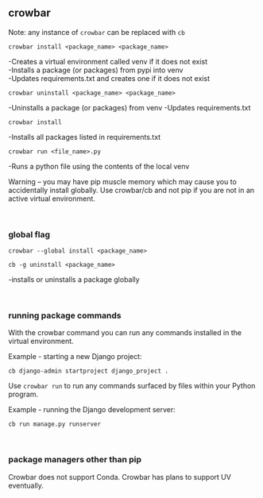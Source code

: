 ## crowbar

Note: any instance of ```crowbar``` can be replaced with ```cb```


```
crowbar install <package_name> <package_name>
```
-Creates a virtual environment called venv if it does not exist<br>
-Installs a package (or packages) from pypi into venv<br>
-Updates requirements.txt and creates one if it does not exist

```
crowbar uninstall <package_name> <package_name>
```
-Uninstalls a package (or packages) from venv
-Updates requirements.txt

```
crowbar install
```
-Installs all packages listed in requirements.txt

```
crowbar run <file_name>.py
```
-Runs a python file using the contents of the local venv

Warning – you may have pip muscle memory which may cause you to accidentally install globally. Use crowbar/cb and not pip if you are not in an active virtual environment.

<br>

### global flag

```
crowbar --global install <package_name>
```
```
cb -g uninstall <package_name>
```
-installs or uninstalls a package globally

<br>

### running package commands

With the crowbar command you can run any commands installed in the virtual environment.

Example - starting a new Django project:

```
cb django-admin startproject django_project .
```

Use ```crowbar run``` to run any commands surfaced by files within your Python program.

Example - running the Django development server:

```
cb run manage.py runserver
```

<br>

### package managers other than pip

Crowbar does not support Conda. Crowbar has plans to support UV eventually.